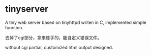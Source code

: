 # tinyserver
A tiny web server based on tinyhttpd writen in C, implemented simple function.

去掉了cgi部分，拿来练手的，能自定义错误文件。

without cgi partial, customized html output designed.
